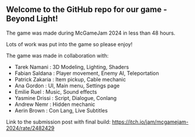 ## Welcome to the GitHub repo for our game - Beyond Light!

The game was made during McGameJam 2024 in less than 48 hours.

Lots of work was put into the game so please enjoy!

The game was made in collaboration with:
- Tarek Namani : 3D Modeling, Lighting, Shaders
- Fabian Saldana : Player movement, Enemy AI, Teleportation
- Patrick Zakaria : Item pickup, Cable mechanic
- Ana Gordon : UI, Main menu, Settings page
- Emilie Ruel : Music, Sound effects
- Yasmine Drissi : Script, Dialogue, Conlang
- Andrew Nemr : Hidden mechanic
- Aerin Brown : Con Lang, Live Subtitles

Link to the submission post with final build: https://itch.io/jam/mcgamejam-2024/rate/2482429
